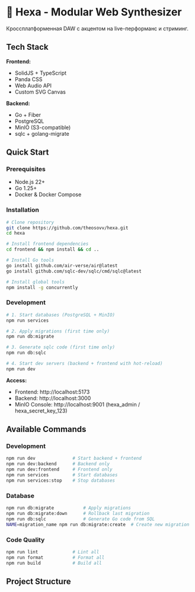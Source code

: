 # 🎵 Hexa - Modular Web Synthesizer

Кроссплатформенная DAW с акцентом на live-перформанс и стриминг.

## Tech Stack

**Frontend:**
- SolidJS + TypeScript
- Panda CSS
- Web Audio API
- Custom SVG Canvas

**Backend:**
- Go + Fiber
- PostgreSQL
- MinIO (S3-compatible)
- sqlc + golang-migrate

## Quick Start

### Prerequisites

- Node.js 22+
- Go 1.25+
- Docker & Docker Compose

### Installation

```bash
# Clone repository
git clone https://github.com/theosovv/hexa.git
cd hexa

# Install frontend dependencies
cd frontend && npm install && cd ..

# Install Go tools
go install github.com/air-verse/air@latest
go install github.com/sqlc-dev/sqlc/cmd/sqlc@latest

# Install global tools
npm install -g concurrently
```

### Development

```bash
# 1. Start databases (PostgreSQL + MinIO)
npm run services

# 2. Apply migrations (first time only)
npm run db:migrate

# 3. Generate sqlc code (first time only)
npm run db:sqlc

# 4. Start dev servers (backend + frontend with hot-reload)
npm run dev
```

**Access:**
- Frontend: http://localhost:5173
- Backend: http://localhost:3000
- MinIO Console: http://localhost:9001 (hexa_admin / hexa_secret_key_123)

## Available Commands

### Development
```bash
npm run dev              # Start backend + frontend
npm run dev:backend      # Backend only
npm run dev:frontend     # Frontend only
npm run services         # Start databases
npm run services:stop    # Stop databases
```

### Database
```bash
npm run db:migrate           # Apply migrations
npm run db:migrate:down      # Rollback last migration
npm run db:sqlc              # Generate Go code from SQL
NAME=migration_name npm run db:migrate:create  # Create new migration
```

### Code Quality
```bash
npm run lint             # Lint all
npm run format           # Format all
npm run build            # Build all
```

## Project Structure